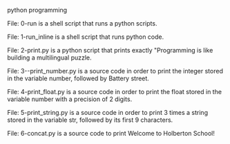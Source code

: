 python programming 

File: 0-run is a shell script that runs a python scripts.

File: 1-run_inline is a shell script that runs python code.

File: 2-print.py is a python script  that prints exactly "Programming is like building a multilingual puzzle.

File: 3--print_number.py is a  source code in order to print the integer stored in the variable number, followed by Battery street.

File: 4-print_float.py is a  source code in order to print the float stored in the variable number with a precision of 2 digits.

File: 5-print_string.py is a source code in order to print 3 times a string stored in the variable str, followed by its first 9 characters.

File: 6-concat.py is a source code to print Welcome to Holberton School!
